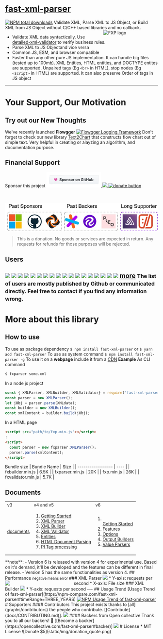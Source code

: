 # [fast-xml-parser](https://www.npmjs.com/package/fast-xml-parser)
[![NPM total downloads](https://img.shields.io/npm/dt/fast-xml-parser.svg)](https://npm.im/fast-xml-parser)
Validate XML, Parse XML to JS Object, or Build XML from JS Object without C/C++ based libraries and no callback.
<img align="right" src="static/img/fxp_logo.png" width="180px" alt="FXP logo"/>
* Validate XML data syntactically. Use [detailed-xml-validator](https://github.com/NaturalIntelligence/detailed-xml-validator/) to verify business rules.
* Parse XML to JS Objectand vice versa
* Common JS, ESM, and browser compatible
* Faster than any other pure JS implementation.
It can handle big files (tested up to 100mb). XML Entities, HTML entities, and DOCTYPE entites are supported. Unpaired tags (Eg `<br>` in HTML), stop nodes (Eg `<script>` in HTML) are supported. It can also preserve Order of tags in JS object
---
# Your Support, Our Motivation
## Try out our New Thoughts
We've recently launched **Flowgger**
<a href="https://github.com/solothought/flowgger"> <img src="static/img/flowgger_h.webp" alt="Flowgger Logging Framework" /></a>
Don't forget to check our new library [Text2Chart](https://solothought.com/text2chart/flow) that constructs flow chart out of simple text. Very helpful in creating or alayzing an algorithm, and documentation purpose.
## Financial Support
Sponsor this project
<a href="https://github.com/sponsors/NaturalIntelligence"> 
  <img src="https://raw.githubusercontent.com/NaturalIntelligence/ThankYouBackers/main/github_sponsor.png" width="180" />
</a>
<a href="https://opencollective.com/fast-xml-parser/donate" target="_blank">
  <img src="https://opencollective.com/fast-xml-parser/donate/button@2x.png?color=blue" width=180 />
</a>
<a href="https://paypal.me/naturalintelligence"> <img src="static/img/support_paypal.svg" alt="donate button" width="180"/></a>
<br>
<br>
<br>
<!--
### Current Sponsors
Check the complete list at [ThankYouBackers](https://github.com/NaturalIntelligence/ThankYouBackers) for our sponsors and supporters.
Through Github
<a href="https://github.com/skunkteam" target="_blank"><img src="https://avatars.githubusercontent.com/u/46373671?s=60" width="60px"></a>
<a href="https://github.com/getsentry" target="_blank"><img src="https://avatars.githubusercontent.com/u/1396951?s=60" width="60px"></a>
Through OpenCollective
<a href="https://opencollective.com/fast-xml-parser/sponsor/0/website" target="_blank"><img src="https://opencollective.com/fast-xml-parser/sponsor/0/avatar.svg"></a>
<a href="https://opencollective.com/fast-xml-parser/sponsor/1/website" target="_blank"><img src="https://opencollective.com/fast-xml-parser/sponsor/1/avatar.svg"></a>
<a href="https://opencollective.com/fast-xml-parser/sponsor/2/website" target="_blank"><img src="https://opencollective.com/fast-xml-parser/sponsor/2/avatar.svg"></a>
<a href="https://opencollective.com/fast-xml-parser/sponsor/3/website" target="_blank"><img src="https://opencollective.com/fast-xml-parser/sponsor/3/avatar.svg"></a>
<a href="https://opencollective.com/fast-xml-parser/sponsor/4/website" target="_blank"><img src="https://opencollective.com/fast-xml-parser/sponsor/4/avatar.svg"></a>
<a href="https://opencollective.com/fast-xml-parser/sponsor/5/website" target="_blank"><img src="https://opencollective.com/fast-xml-parser/sponsor/5/avatar.svg"></a>
<a href="https://opencollective.com/fast-xml-parser/sponsor/6/website" target="_blank"><img src="https://opencollective.com/fast-xml-parser/sponsor/6/avatar.svg"></a>
<a href="https://opencollective.com/fast-xml-parser/sponsor/7/website" target="_blank"><img src="https://opencollective.com/fast-xml-parser/sponsor/7/avatar.svg"></a>
<a href="https://opencollective.com/fast-xml-parser/sponsor/8/website" target="_blank"><img src="https://opencollective.com/fast-xml-parser/sponsor/8/avatar.svg"></a>
<a href="https://opencollective.com/fast-xml-parser/sponsor/9/website" target="_blank"><img src="https://opencollective.com/fast-xml-parser/sponsor/9/avatar.svg"></a>
-->
![fxp_sponsors](https://raw.githubusercontent.com/NaturalIntelligence/ThankYouBackers/main/assets/NI_sponsors.jpg)
> This is a donation. No goods or services are expected in return. Any requests for refunds for those purposes will be rejected.
## Users
<a href="https://github.com/renovatebot/renovate" title="renovate" ><img src="https://avatars1.githubusercontent.com/u/38656520" width="60px" ></a>
<a href="https://vmware.com/" title="vmware" > <img src="https://avatars0.githubusercontent.com/u/473334" width="60px" ></a>
<a href="https://opensource.microsoft.com/" title="microsoft" > <img src="https://avatars0.githubusercontent.com/u/6154722" width="60px" ></a>
<a href="http://ibm.github.io/" title="IBM" > <img src="https://avatars2.githubusercontent.com/u/1459110" width="60px" ></a>
<a href="http://www.smartbear.com" title="SmartBear Software" > <img src="https://avatars2.githubusercontent.com/u/1644671" width="60px" ></a>
<a href="http://nasa.github.io/" title="NASA" > <img src="https://avatars0.githubusercontent.com/u/848102" width="60px" ></a>
<a href="https://github.com/prettier" title="Prettier" > <img src="https://avatars0.githubusercontent.com/u/25822731" width="60px" ></a>
<a href="http://brain.js.org/" title="brain.js" > <img src="https://avatars2.githubusercontent.com/u/23732838" width="60px" ></a>
<a href="https://github.com/aws" title="AWS SDK" > <img src="https://avatars.githubusercontent.com/u/2232217" width="60px" ></a>
<a href="http://www.fda.gov/" title="Food and Drug Administration " > <img src="https://avatars2.githubusercontent.com/u/6471964" width="60px" ></a>
<a href="http://www.magento.com/" title="Magento" > <img src="https://avatars2.githubusercontent.com/u/168457" width="60px" ></a>
<a href="https://github.com/SAP" title="SAP" > <img src="https://user-images.githubusercontent.com/7692328/204835214-d9d25b58-e3df-408d-87a3-c7d36b578ee4.png" width="60px" ></a>
<a href="https://github.com/postmanlabs" title="postman" > <img src="https://user-images.githubusercontent.com/7692328/204835529-e9e290ad-696a-49ad-9d34-08e955704715.png" width="60px" ></a>
<a href="https://github.com/react-native-community" title="React Native Community" > <img src="https://avatars.githubusercontent.com/u/20269980?v=4" width="60px" ></a>
<a href="https://github.com/googleapis" title="Google APIs" > <img src="https://avatars.githubusercontent.com/u/16785467?v=4" width="60px" ></a>
<a href="https://github.com/langchain-ai" title="Langchain AI" > <img src="https://avatars.githubusercontent.com/u/126733545?v=4" width="60px" ></a>
<a href="https://github.com/withastro" title="Astro websie builder" > <img src="https://avatars.githubusercontent.com/u/44914786?v=4" width="60px" ></a>
<a href="https://github.com/baidu" title="Baidu" > <img src="https://avatars.githubusercontent.com/u/13245940?v=4" width="60px" ></a>
[more](./USERs.md)
<small>The list of users are mostly published by Github or communicated directly. Feel free to contact if you find any information wrong.</small>
---
# More about this library
## How to use
To use as package dependency
`$ npm install fast-xml-parser` 
or 
`$ yarn add fast-xml-parser`
To use as system command
`$ npm install fast-xml-parser -g` 
To use it on a **webpage** include it from a [CDN](https://cdnjs.com/libraries/fast-xml-parser)
**Example**
As CLI command
```bash
$ fxparser some.xml
```
In a node js project
```js
const { XMLParser, XMLBuilder, XMLValidator} = require("fast-xml-parser");
const parser = new XMLParser();
let jObj = parser.parse(XMLdata);
const builder = new XMLBuilder();
const xmlContent = builder.build(jObj);
```
In a HTML page
```html
<script src="path/to/fxp.min.js"></script>
:
<script>
  const parser = new fxparser.XMLParser();
  parser.parse(xmlContent);
</script>
```
Bundle size
| Bundle Name        | Size |
| ------------------ | ---- |
| fxbuilder.min.js   | 6.5K |
| fxparser.min.js    | 20K  |
| fxp.min.js         | 26K  |
| fxvalidator.min.js | 5.7K |
## Documents
<table>
  <tr><td>v3</td><td>v4 and v5</td><td>v6</td></tr>
  <tr>
    <td>
      <a href="./docs/v3/docs.md">documents</a>
    </td>
    <td><ol>
      <li><a href="./docs/v4/1.GettingStarted.md">Getting Started</a></li>
      <li><a href="./docs/v4/2.XMLparseOptions.md">XML Parser</a></li>
      <li><a href="./docs/v4/3.XMLBuilder.md">XML Builder</a></li>
      <li><a href="./docs/v4/4.XMLValidator.md">XML Validator</a></li>
      <li><a href="./docs/v4/5.Entities.md">Entities</a></li>
      <li><a href="./docs/v4/6.HTMLParsing.md">HTML Document Parsing</a></li>
      <li><a href="./docs/v4/7.PITags.md">PI Tag processing</a></li>
    </ol></td>
    <td><ol>
      <li></li><a href="./docs/v6/1.GettingStarted.md">Getting Started</a></li>
      <li><a href="./docs/v6/2.Features.md">Features</a></li>
      <li><a href="./docs/v6/3.Options.md">Options</a></li>
      <li><a href="./docs/v6/4.OutputBuilders.md">Output Builders</a></li>
      <li><a href="./docs/v6/5.ValueParsers.md">Value Parsers</a></li>
    </ol></td>
  </tr>
</table>
**note**: 
- Version 6 is released with version 4 for experimental use. Based on it's demand, it'll be developed and the features can be different in final release.
- Version 5 has the same functionalities as version 4.
## Performance
<small>negative means error</small>
### XML Parser
<img align="left" src="./docs/imgs/XMLParser_v4.png" width="45%" />
<img src="./docs/imgs/XMLParser_large_v4.png" width="47%" />
* Y-axis: requests per second
* X-axis: File size
### XML Builder
<img src="./docs/imgs/XMLBuilder_v4.png" width="50%" />
* Y-axis: requests per second
<!-- [![](static/img/ni_ads_ads.gif)](https://github.com/NaturalIntelligence/ads/) -->
---
## Usage Trend
[Usage Trend of fast-xml-parser](https://npm-compare.com/fast-xml-parser#timeRange=THREE_YEARS)
<a href="https://npm-compare.com/fast-xml-parser#timeRange=THREE_YEARS" target="_blank">
  <img src="https://npm-compare.com/img/npm-trend/THREE_YEARS/fast-xml-parser.png" width="50%" alt="NPM Usage Trend of fast-xml-parser" />
</a>
# Supporters
#### Contributors
This project exists thanks to [all](graphs/contributors) the people who contribute. [[Contribute](docs/CONTRIBUTING.md)].
<a href="graphs/contributors"><img src="https://opencollective.com/fast-xml-parser/contributors.svg?width=890&button=false" /></a>
#### Backers from Open collective
Thank you to all our backers! 🙏 [[Become a backer](https://opencollective.com/fast-xml-parser#backer)]
<a href="https://opencollective.com/fast-xml-parser#backers" target="_blank"><img src="https://opencollective.com/fast-xml-parser/backers.svg?width=890"></a>
# License
* MIT License
![Donate $5](static/img/donation_quote.png)
